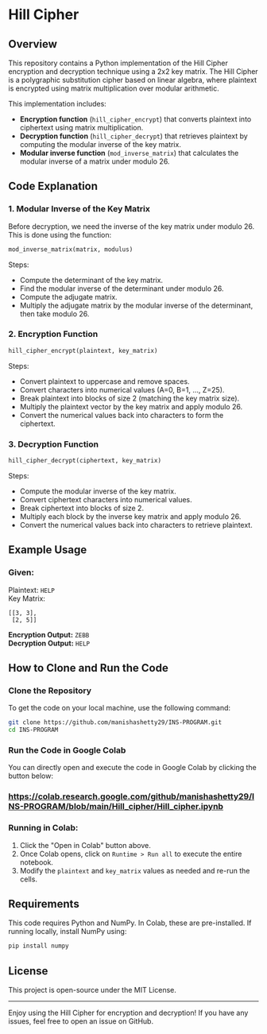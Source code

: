 # Hill Cipher 

## Overview
This repository contains a Python implementation of the Hill Cipher encryption and decryption technique using a 2x2 key matrix. The Hill Cipher is a polygraphic substitution cipher based on linear algebra, where plaintext is encrypted using matrix multiplication over modular arithmetic.

This implementation includes:
- **Encryption function** (`hill_cipher_encrypt`) that converts plaintext into ciphertext using matrix multiplication.
- **Decryption function** (`hill_cipher_decrypt`) that retrieves plaintext by computing the modular inverse of the key matrix.
- **Modular inverse function** (`mod_inverse_matrix`) that calculates the modular inverse of a matrix under modulo 26.

## Code Explanation

### 1. Modular Inverse of the Key Matrix
Before decryption, we need the inverse of the key matrix under modulo 26. This is done using the function:
```python
mod_inverse_matrix(matrix, modulus)
```
Steps:
- Compute the determinant of the key matrix.
- Find the modular inverse of the determinant under modulo 26.
- Compute the adjugate matrix.
- Multiply the adjugate matrix by the modular inverse of the determinant, then take modulo 26.

### 2. Encryption Function
```python
hill_cipher_encrypt(plaintext, key_matrix)
```
Steps:
- Convert plaintext to uppercase and remove spaces.
- Convert characters into numerical values (A=0, B=1, ..., Z=25).
- Break plaintext into blocks of size 2 (matching the key matrix size).
- Multiply the plaintext vector by the key matrix and apply modulo 26.
- Convert the numerical values back into characters to form the ciphertext.

### 3. Decryption Function
```python
hill_cipher_decrypt(ciphertext, key_matrix)
```
Steps:
- Compute the modular inverse of the key matrix.
- Convert ciphertext characters into numerical values.
- Break ciphertext into blocks of size 2.
- Multiply each block by the inverse key matrix and apply modulo 26.
- Convert the numerical values back into characters to retrieve plaintext.

## Example Usage
### Given:
Plaintext: `HELP`  
Key Matrix:
```
[[3, 3],
 [2, 5]]
```
**Encryption Output:** `ZEBB`  
**Decryption Output:** `HELP`

## How to Clone and Run the Code
### Clone the Repository
To get the code on your local machine, use the following command:
```sh
git clone https://github.com/manishashetty29/INS-PROGRAM.git
cd INS-PROGRAM
```

### Run the Code in Google Colab
You can directly open and execute the code in Google Colab by clicking the button below:

### https://colab.research.google.com/github/manishashetty29/INS-PROGRAM/blob/main/Hill_cipher/Hill_cipher.ipynb

### Running in Colab:
1. Click the "Open in Colab" button above.
2. Once Colab opens, click on `Runtime > Run all` to execute the entire notebook.
3. Modify the `plaintext` and `key_matrix` values as needed and re-run the cells.

## Requirements
This code requires Python and NumPy. In Colab, these are pre-installed. If running locally, install NumPy using:
```sh
pip install numpy
```

## License
This project is open-source under the MIT License.

---
Enjoy using the Hill Cipher for encryption and decryption! If you have any issues, feel free to open an issue on GitHub.

